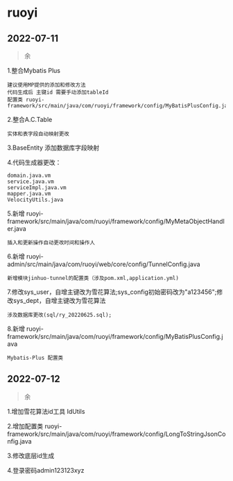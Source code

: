 # ruoyi
## 2022-07-11
>余

1.整合Mybatis Plus

    建议使用MP提供的添加和修改方法
    代码生成后 主键id 需要手动添加tableId
    配置类 ruoyi-framework/src/main/java/com/ruoyi/framework/config/MyBatisPlusConfig.java

2.整合A.C.Table

    实体和表字段自动映射更改

3.BaseEntity 添加数据库字段映射

4.代码生成器更改：

    domain.java.vm
    service.java.vm
    serviceImpl.java.vm
    mapper.java.vm
    VelocityUtils.java

5.新增 ruoyi-framework/src/main/java/com/ruoyi/framework/config/MyMetaObjectHandler.java

    插入和更新操作自动更改时间和操作人

6.新增 ruoyi-admin/src/main/java/com/ruoyi/web/core/config/TunnelConfig.java

    新增模块jinhuo-tunnel的配置类（涉及pom.xml,application.yml)

7.修改sys_user，自增主键改为雪花算法;sys_config初始密码改为"a123456";修改sys_dept，自增主键改为雪花算法

    涉及数据库更改(sql/ry_20220625.sql);

8.新增 ruoyi-framework/src/main/java/com/ruoyi/framework/config/MyBatisPlusConfig.java

    Mybatis-Plus 配置类

## 2022-07-12
>余

1.增加雪花算法id工具  IdUtils

2.增加配置类 ruoyi-framework/src/main/java/com/ruoyi/framework/config/LongToStringJsonConfig.java

3.修改底层id生成

4.登录密码admin123123xyz







